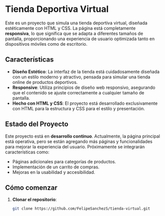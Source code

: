 # Tienda Deportiva Virtual

Este es un proyecto que simula una tienda deportiva virtual, diseñada estéticamente con HTML y CSS. La página está completamente **responsiva**, lo que significa que se adapta a diferentes tamaños de pantalla, proporcionando una experiencia de usuario optimizada tanto en dispositivos móviles como de escritorio.

## Características

- **Diseño Estético**: La interfaz de la tienda está cuidadosamente diseñada con un estilo moderno y atractivo, pensada para simular una tienda online de productos deportivos.
- **Responsive**: Utiliza principios de diseño web responsivo, asegurando que el contenido se ajuste correctamente a cualquier tamaño de pantalla.
- **Hecho con HTML y CSS**: El proyecto está desarrollado exclusivamente con HTML para la estructura y CSS para el estilo y presentación.
  
## Estado del Proyecto

Este proyecto está en **desarrollo continuo**. Actualmente, la página principal está operativa, pero se están agregando más páginas y funcionalidades para mejorar la experiencia del usuario. Próximamente se integrarán características como:

- Páginas adicionales para categorías de productos.
- Implementación de un carrito de compras.
- Mejoras en la usabilidad y accesibilidad.

## Cómo comenzar

1. **Clonar el repositorio**:
   ```bash
   git clone https://github.com/FelipeSanchezS/tienda-virtual.git

